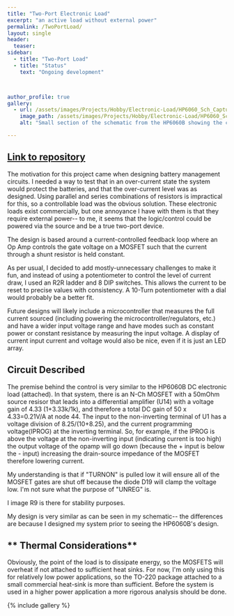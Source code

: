 ```yaml
---
title: "Two-Port Electronic Load"
excerpt: "an active load without external power"
permalink: /TwoPortLoad/
layout: single
header:
  teaser:
sidebar:
  - title: "Two-Port Load"
  - title: "Status"
    text: "Ongoing development"



author_profile: true   
gallery:
  - url: /assets/images/Projects/Hobby/Electronic-Load/HP6060_Sch_Capture.PNG
    image_path: /assets/images/Projects/Hobby/Electronic-Load/HP6060_Sch_Capture.PNG
    alt: "Small section of the schematic from the HP6060B showing the current control"

---
```


## [Link to repository](https://github.com/EliMattingly22/Two-Port-Load)
The motivation for this project came when designing battery management circuits. I needed a way to test that in an over-current state the system would protect the batteries, and that the over-current level was as designed. Using parallel and series combinations of resistors is impractical for this, so a controllable load was the obvious solution. These electronic loads exist commercially, but one annoyance I have with them is that they require external power-- to me, it seems that the logic/control could be powered via the source and be a true two-port device.

The design is based around a current-controlled feedback loop where an Op Amp controls the gate voltage on a MOSFET such that the current through a shunt resistor is held constant.

As per usual, I decided to add mostly-unnecessary challenges to make it fun, and instead of using a potentiometer to control the level of current draw, I used an R2R ladder and 8 DIP switches. This allows the current to be reset to precise values with consistency. A 10-Turn potentiometer with a dial would probably be a better fit.

Future designs will likely include a microcontroller that measures the full current sourced (including powering the microcontroller/regulators, etc.) and have a wider input voltage range and have modes such as constant power or constant resistance by measuring the input voltage. A display of current input current and voltage would also be nice, even if it is just an LED array.

## **Circuit Described**

The premise behind the control is very similar to the HP6060B DC electronic load (attached). In that system, there is an N-Ch MOSFET with a 50mOhm source resisor that leads into a differential amplifier (U14) with a voltage gain of 4.33 (1+3.33k/1k), and therefore a total DC gain of 50 x 4.33=0.21V/A at node 44. The input to the non-inverting terminal of U1 has a voltage division of 8.25/(10+8.25), and the current programming voltage(IPROG) at the inverting terminal. So, for example, if the IPROG is above the voltage at the non-inverting input (indicating current is too high) the output voltage of the opamp will go down (because the + input is below the - input) increasing the drain-source impedance of the MOSFET therefore lowering current.

My understanding is that if "TURNON" is pulled low it will ensure all of the MOSFET gates are shut off because the diode D19 will clamp the voltage low. I'm not sure what the purpose of "UNREG" is.

I image R9 is there for stability purposes.

My design is very similar as can be seen in my schematic-- the differences are because I designed my system prior to seeing the HP6060B's design.

## ** Thermal Considerations**

Obviously, the point of the load is to dissipate energy, so the MOSFETS will overheat if not attached to sufficient heat sinks. For now, I'm only using this for relatively low power applications, so the TO-220 package attached to a small commercial heat-sink is more than sufficient. Before the system is used in a higher power application a more rigorous analysis should be done.


{% include gallery %}
